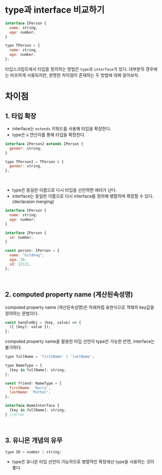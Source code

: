 # type과 interface 비교하기

```javascript
interface IPerson {
  name: string;
  age: number;
}

type TPerson = {
  name: string,
  age: number,
};
```

타입스크립트에서 타입을 정의하는 방법은 `type`과 `interface`가 있다.
대부분의 경우에는 비슷하게 사용되지만, 분명한 차이점이 존재하는 두 방법에 대해 알아보자.

# 차이점

## 1. 타입 확장

- interface는 `extends` 키워드를 사용해 타입을 확장한다.
- type은 `&` 연산자를 통해 타입을 확장한다.

```javascript
interface IPerson2 extends IPerson {
  gender: string;
}

type TPerson2 = TPerson & {
  gender: string,
};
```

<br />

- type은 동일한 이름으로 다시 타입을 선언하면 에러가 난다.
- interface는 동일한 이름으로 다시 interface를 정의해 병합하며 확장할 수 있다. (declaraion merging)

```javascript
interface IPerson {
  name: string;
  age: number;
}

interface IPerson {
  id: number;
}

const person: IPerson = {
  name: "Gildong",
  age: 20,
  id: 12121,
};
```

<br />

## 2. computed property name (계산된속성명)

computed property name (계산된속성명)은 아래처럼 표현식으로 객체의 key값을 정의하는 문법이다.

```javascript
const handleObj = (key, value) => {
  ({ [key]: value });
};
```

computed property name을 활용한 타입 선언이 type은 가능한 반면, interface는 불가하다.

```javascript
type fullName = 'firstName' | 'lastName';

type NameType = {
  [key in fullName]: string;
};

const friend: NameType = {
  firstName: 'Harry',
  lastName: 'Potter',
};

interface NameInterface {
  [key in fullName]: string;
} //error

```

<br />

## 3. 유니온 개념의 유무

```javascript
type ID = number | string;
```

- type은 유니온 타입 선언이 가능하므로 병렬적인 확장에선 type을 사용하는 것이 좋다.
